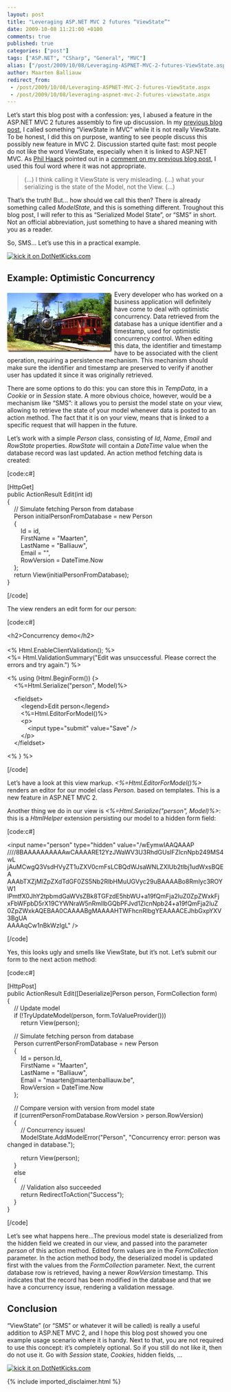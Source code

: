 ```yaml
---
layout: post
title: "Leveraging ASP.NET MVC 2 futures “ViewState”"
date: 2009-10-08 11:21:00 +0100
comments: true
published: true
categories: ["post"]
tags: ["ASP.NET", "CSharp", "General", "MVC"]
alias: ["/post/2009/10/08/Leveraging-ASPNET-MVC-2-futures-ViewState.aspx", "/post/2009/10/08/leveraging-aspnet-mvc-2-futures-viewstate.aspx"]
author: Maarten Balliauw
redirect_from:
 - /post/2009/10/08/Leveraging-ASPNET-MVC-2-futures-ViewState.aspx
 - /post/2009/10/08/leveraging-aspnet-mvc-2-futures-viewstate.aspx
---
```

<p>Let&rsquo;s start this blog post with a confession: yes, I abused a feature in the ASP.NET MVC 2 futures assembly to fire up discussion. In my <a href="/post/2009/10/06/Exploring-the-ASPNET-MVC-2-futures-assemby.aspx#comment" target="_blank">previous blog post</a>, I called something &ldquo;ViewState in MVC&rdquo; while it is not really ViewState. To be honest, I did this on purpose, wanting to see people discuss this possibly new feature in MVC 2. Discussion started quite fast: most people do not like the word ViewState, especially when it is linked to ASP.NET MVC. As <a href="http://www.haacked.com" target="_blank">Phil Haack</a> pointed out in a <a href="/post/2009/10/06/Exploring-the-ASPNET-MVC-2-futures-assemby.aspx#comment" target="_blank">comment on my previous blog post</a>, I used this foul word where it was not appropriate.</p>


<blockquote>
<p>(&hellip;) I think calling it ViewState is very misleading. (&hellip;) what your serializing is the state of the Model, not the View. (&hellip;)</p>


</blockquote>


<p>That&rsquo;s the truth! But&hellip; how should we call this then? There is already something called <em>ModelState</em>, and this is something different. Troughout this blog post, I will refer to this as &ldquo;Serialized Model State&rdquo;, or &ldquo;SMS&rdquo; in short. Not an official abbreviation, just something to have a shared meaning with you as a reader.</p>
<p>So, SMS&hellip; Let&rsquo;s use this in a practical example.</p>
<p><a href="http://www.dotnetkicks.com/kick/?url=/post/2009/10/08/Leveraging-ASPNET-MVC-2-futures-ViewState.aspx&amp;title=Leveraging ASP.NET MVC 2 futures “ViewState”">
                    <img src="http://www.dotnetkicks.com/Services/Images/KickItImageGenerator.ashx?url=/post/2009/10/08/Leveraging-ASPNET-MVC-2-futures-ViewState.aspx" border="0" alt="kick it on DotNetKicks.com" />
                  </a></p>
<h2>Example: Optimistic Concurrency</h2>
<p><a href="/images/image_16.png"><img style="border-bottom: 0px; border-left: 0px; margin: 5px 5px 5px 0px; display: inline; border-top: 0px; border-right: 0px" title="Concurrency between old train and updated train." src="/images/image_thumb_5.png" border="0" alt="Concurrency between old train and updated train." width="244" height="138" align="left" /></a> Every developer who has worked on a business application will definitely have come to deal with optimistic concurrency. Data retrieved from the database has a unique identifier and a timestamp, used for optimistic concurrency control. When editing this data, the identifier and timestamp have to be associated with the client operation, requiring a persistence mechanism. This mechanism should make sure the identifier and timestamp are preserved to verify if another user has updated it since it was originally retrieved.</p>
<p>There are some options to do this: you can store this in <em>TempData</em>, in a <em>Cookie</em> or in <em>Session</em> state. A more obvious choice, however, would be a mechanism like &ldquo;SMS&rdquo;: it allows you to persist the model state on your view, allowing to retrieve the state of your model whenever data is posted to an action method. The fact that it is on your view, means that is linked to a specific request that will happen in the future.</p>
<p>Let&rsquo;s work with a simple <em>Person</em> class, consisting of <em>Id</em>, <em>Name</em>, <em>Email</em> and <em>RowState</em> properties. <em>RowState</em> will contain a <em>DateTime</em> value when the database record was last updated. An action method fetching data is created:</p>
<p>[code:c#]</p>
<p>[HttpGet] <br />public ActionResult Edit(int id) <br />{ <br />&nbsp;&nbsp;&nbsp; // Simulate fetching Person from database <br />
&nbsp;&nbsp;&nbsp; Person initialPersonFromDatabase = new Person <br />&nbsp;&nbsp;&nbsp; { <br />&nbsp;&nbsp;&nbsp;&nbsp;&nbsp;&nbsp;&nbsp; Id = id, <br />&nbsp;&nbsp;&nbsp;&nbsp;&nbsp;&nbsp;&nbsp; FirstName = "Maarten", <br />&nbsp;&nbsp;&nbsp;&nbsp;&nbsp;&nbsp;&nbsp; LastName = "Balliauw", <br />&nbsp;&nbsp;&nbsp;&nbsp;&nbsp;&nbsp;&nbsp; Email = "", <br />&nbsp;&nbsp;&nbsp;&nbsp;&nbsp;&nbsp;&nbsp; RowVersion = DateTime.Now <br />&nbsp;&nbsp;&nbsp; }; <br />&nbsp;&nbsp;&nbsp; return View(initialPersonFromDatabase); <br />}</p>
<p>[/code]</p>
<p>The view renders an edit form for our person:</p>
<p>[code:c#]</p>
<p>&lt;h2&gt;Concurrency demo&lt;/h2&gt; <br /><br />&lt;% Html.EnableClientValidation(); %&gt; <br />&lt;%= Html.ValidationSummary("Edit was unsuccessful. Please correct the errors and try again.") %&gt;</p>
<p>&lt;% using (Html.BeginForm()) {&gt; <br />&nbsp;&nbsp;&nbsp; &lt;%=Html.Serialize("person", Model)%&gt;</p>
<p>&nbsp;&nbsp;&nbsp; &lt;fieldset&gt; <br />&nbsp;&nbsp;&nbsp;&nbsp;&nbsp;&nbsp;&nbsp; &lt;legend&gt;Edit person&lt;/legend&gt; <br />&nbsp;&nbsp;&nbsp;&nbsp;&nbsp;&nbsp;&nbsp; &lt;%=Html.EditorForModel()%&gt; <br />&nbsp;&nbsp;&nbsp;&nbsp;&nbsp;&nbsp;&nbsp; &lt;p&gt; <br />&nbsp;&nbsp;&nbsp;&nbsp;&nbsp;&nbsp;&nbsp;&nbsp;&nbsp;&nbsp;&nbsp; &lt;input type="submit" value="Save" /&gt; <br />&nbsp;&nbsp;&nbsp;&nbsp;&nbsp;&nbsp;&nbsp; &lt;/p&gt; <br />&nbsp;&nbsp;&nbsp; &lt;/fieldset&gt;</p>
<p>&lt;% } %&gt;</p>
<p>[/code]</p>
<p>Let&rsquo;s have a look at this view markup. <em>&lt;%=Html.EditorForModel()%&gt;</em> renders an editor for our model class <em>Person</em>. based on templates. This is a new feature in ASP.NET MVC 2.</p>
<p>Another thing we do in our view is <em>&lt;%=Html.Serialize("person", Model)%&gt;</em>: this is a <em>HtmlHelper</em> extension persisting our model to a hidden form field:</p>
<p>[code:c#]</p>
<p>&lt;input name="person" type="hidden" value="/wEymwIAAQAAAP<br />
////8BAAAAAAAAAAwCAAAARE12YzJWaWV3U3RhdGUsIFZlcnNpb249MS4wL<br />
jAuMCwgQ3VsdHVyZT1uZXV0cmFsLCBQdWJsaWNLZXlUb2tlbj1udWxsBQEA<br />
AAAbTXZjMlZpZXdTdGF0ZS5Nb2RlbHMuUGVyc29uBAAAABo8Rmlyc3ROYW1<br />
lPmtfX0JhY2tpbmdGaWVsZBk8TGFzdE5hbWU+a19fQmFja2luZ0ZpZWxkFj<br />
xFbWFpbD5rX19CYWNraW5nRmllbGQbPFJvd1ZlcnNpb24+a19fQmFja2luZ<br />
0ZpZWxkAQEBAA0CAAAABgMAAAAHTWFhcnRlbgYEAAAACEJhbGxpYXV3BgUA<br />
AAAAqCw1nBkWzIgL" /&gt;</p>
<p>[/code]</p>
<p>Yes, this looks ugly and smells like ViewState, but it&rsquo;s not. Let&rsquo;s submit our form to the next action method:</p>
<p>[code:c#]</p>
<p>[HttpPost] <br />public ActionResult Edit([Deserialize]Person person, FormCollection form) <br />{ <br />&nbsp;&nbsp;&nbsp; // Update model <br />
&nbsp;&nbsp;&nbsp; if (!TryUpdateModel(person, form.ToValueProvider())) <br />&nbsp;&nbsp;&nbsp;&nbsp;&nbsp;&nbsp;&nbsp; return View(person);</p>
<p>&nbsp;&nbsp;&nbsp; // Simulate fetching person from database <br />
&nbsp;&nbsp;&nbsp; Person currentPersonFromDatabase = new Person <br />&nbsp;&nbsp;&nbsp; { <br />&nbsp;&nbsp;&nbsp;&nbsp;&nbsp;&nbsp;&nbsp; Id = person.Id, <br />&nbsp;&nbsp;&nbsp;&nbsp;&nbsp;&nbsp;&nbsp; FirstName = "Maarten", <br />&nbsp;&nbsp;&nbsp;&nbsp;&nbsp;&nbsp;&nbsp; LastName = "Balliauw", <br />&nbsp;&nbsp;&nbsp;&nbsp;&nbsp;&nbsp;&nbsp; Email = "maarten@maartenballiauw.be", <br />&nbsp;&nbsp;&nbsp;&nbsp;&nbsp;&nbsp;&nbsp; RowVersion = DateTime.Now <br />&nbsp;&nbsp;&nbsp; };</p>
<p>&nbsp;&nbsp;&nbsp; // Compare version with version from model state <br />
&nbsp;&nbsp;&nbsp; if (currentPersonFromDatabase.RowVersion &gt; person.RowVersion) <br />&nbsp;&nbsp;&nbsp; { <br />&nbsp;&nbsp;&nbsp;&nbsp;&nbsp;&nbsp;&nbsp; // Concurrency issues! <br />
&nbsp;&nbsp;&nbsp;&nbsp;&nbsp;&nbsp;&nbsp; ModelState.AddModelError("Person", "Concurrency error: person was changed in database.");</p>
<p>&nbsp;&nbsp;&nbsp;&nbsp;&nbsp;&nbsp;&nbsp; return View(person); <br />&nbsp;&nbsp;&nbsp; } <br />&nbsp;&nbsp;&nbsp; else <br />&nbsp;&nbsp;&nbsp; { <br />&nbsp;&nbsp;&nbsp;&nbsp;&nbsp;&nbsp;&nbsp; // Validation also succeeded <br />
&nbsp;&nbsp;&nbsp;&nbsp;&nbsp;&nbsp;&nbsp; return RedirectToAction("Success"); <br />&nbsp;&nbsp;&nbsp; } <br />}</p>
<p>[/code]</p>
<p>Let&rsquo;s see what happens here&hellip;The previous model state is deserialized from the hidden field we created in our view, and passed into the parameter <em>person</em> of this action method. Edited form values are in the <em>FormCollection</em> parameter. In the action method body, the deserialized model is updated first with the values from the <em>FormCollection</em> parameter. Next, the current database row is retrieved, having a newer <em>RowVersion</em> timestamp. This indicates that the record has been modified in the database and that we have a concurrency issue, rendering a validation message.</p>
<h2>Conclusion</h2>
<p>&ldquo;ViewState&rdquo; (or &ldquo;SMS&rdquo; or whatever it will be called) is really a useful addition to ASP.NET MVC 2, and I hope this blog post showed you one example usage scenario where it is handy. Next to that, you are not required to use this concept: it&rsquo;s completely optional. So if you still do not like it, then do not use it. Go with <em>Session</em> state, <em>Cookies</em>, hidden fields, &hellip;</p>
<p><a href="http://www.dotnetkicks.com/kick/?url=/post/2009/10/08/Leveraging-ASPNET-MVC-2-futures-ViewState.aspx&amp;title=Leveraging ASP.NET MVC 2 futures “ViewState”">
                    <img src="http://www.dotnetkicks.com/Services/Images/KickItImageGenerator.ashx?url=/post/2009/10/08/Leveraging-ASPNET-MVC-2-futures-ViewState.aspx" border="0" alt="kick it on DotNetKicks.com" />
                  </a></p>

{% include imported_disclaimer.html %}

